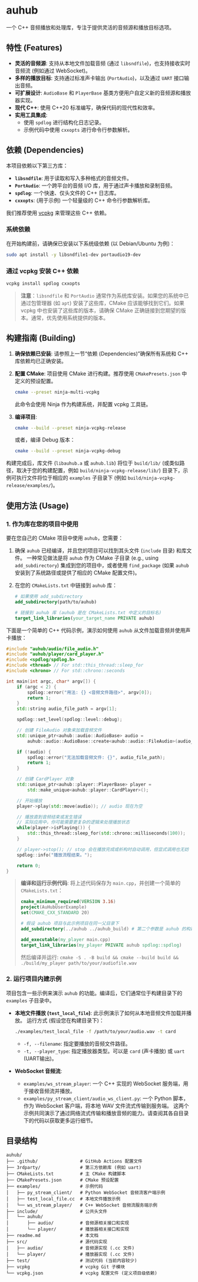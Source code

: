 # auhub

一个 C++ 音频播放和处理库，专注于提供灵活的音频源和播放目标选项。

## 特性 (Features)

*   **灵活的音频源**: 支持从本地文件加载音频 (通过 `libsndfile`)，也支持接收实时音频流 (例如通过 WebSocket)。
*   **多样的播放目标**: 支持通过标准声卡输出 (`PortAudio`)，以及通过 `UART` 接口输出音频。
*   **可扩展设计**: `AudioBase` 和 `PlayerBase` 基类方便用户自定义新的音频源和播放器实现。
*   **现代 C++**: 使用 C++20 标准编写，确保代码的现代性和效率。
*   **实用工具集成**:
    *   使用 `spdlog` 进行结构化日志记录。
    *   示例代码中使用 `cxxopts` 进行命令行参数解析。

## 依赖 (Dependencies)

本项目依赖以下第三方库：

*   **`libsndfile`**: 用于读取和写入多种格式的音频文件。
*   **`PortAudio`**: 一个跨平台的音频 I/O 库，用于通过声卡播放和录制音频。
*   **`spdlog`**: 一个快速、仅头文件的 C++ 日志库。
*   **`cxxopts`**: (用于示例) 一个轻量级的 C++ 命令行参数解析库。

我们推荐使用 [vcpkg](https://github.com/microsoft/vcpkg) 来管理这些 C++ 依赖。

### 系统依赖

在开始构建前，请确保已安装以下系统级依赖 (以 Debian/Ubuntu 为例)：

```sh
sudo apt install -y libsndfile1-dev portaudio19-dev
```

### 通过 vcpkg 安装 C++ 依赖

```sh
vcpkg install spdlog cxxopts
```
> **注意**：`libsndfile` 和 `PortAudio` 通常作为系统库安装。如果您的系统中已通过包管理器 (如 `apt`) 安装了这些库，CMake 应该能够找到它们。如果 vcpkg 中也安装了这些库的版本，请确保 CMake 正确链接到您期望的版本。通常，优先使用系统提供的版本。

## 构建指南 (Building)

1.  **确保依赖已安装**:
    请参照上一节“依赖 (Dependencies)”确保所有系统和 C++ 库依赖均已正确安装。

2.  **配置 CMake**:
    项目使用 CMake 进行构建。推荐使用 `CMakePresets.json` 中定义的预设配置。
    ```sh
    cmake --preset ninja-multi-vcpkg
    ```
    此命令会使用 Ninja 作为构建系统，并配置 vcpkg 工具链。

3.  **编译项目**:
    ```sh
    cmake --build --preset ninja-vcpkg-release
    ```
    或者，编译 Debug 版本：
    ```sh
    cmake --build --preset ninja-vcpkg-debug
    ```

构建完成后，库文件 (`libauhub.a` 或 `auhub.lib`) 将位于 `build/lib/` (或类似路径，取决于您的构建配置，例如 `build/ninja-vcpkg-release/lib/`) 目录下，示例可执行文件将位于相应的 `examples` 子目录下 (例如 `build/ninja-vcpkg-release/examples/`)。

## 使用方法 (Usage)

### 1. 作为库在您的项目中使用

要在您自己的 CMake 项目中使用 `auhub`，您需要：

1.  确保 `auhub` 已经编译，并且您的项目可以找到其头文件 (`include` 目录) 和库文件。
    一种常见做法是将 `auhub` 作为 CMake 子目录 (e.g., using `add_subdirectory`) 集成到您的项目中，或者使用 `find_package` (如果 `auhub` 安装到了系统路径或提供了相应的 CMake 配置文件)。

2.  在您的 `CMakeLists.txt` 中链接到 `auhub` 库：

    ```cmake
    # 如果使用 add_subdirectory
    add_subdirectory(path/to/auhub)

    # 链接到 auhub 库 (auhub 是在 CMakeLists.txt 中定义的目标名)
    target_link_libraries(your_target_name PRIVATE auhub)
    ```

下面是一个简单的 C++ 代码示例，演示如何使用 `auhub` 从文件加载音频并使用声卡播放：

```cpp
#include "auhub/audio/file_audio.h"
#include "auhub/player/card_player.h"
#include <spdlog/spdlog.h>
#include <thread> // For std::this_thread::sleep_for
#include <chrono> // For std::chrono::seconds

int main(int argc, char* argv[]) {
    if (argc < 2) {
        spdlog::error("用法: {} <音频文件路径>", argv[0]);
        return 1;
    }
    std::string audio_file_path = argv[1];

    spdlog::set_level(spdlog::level::debug);

    // 创建 FileAudio 对象来加载音频文件
    std::unique_ptr<auhub::audio::AudioBase> audio =
        auhub::audio::AudioBase::create<auhub::audio::FileAudio>(audio_file_path);

    if (!audio) {
        spdlog::error("无法加载音频文件: {}", audio_file_path);
        return 1;
    }

    // 创建 CardPlayer 对象
    std::unique_ptr<auhub::player::PlayerBase> player =
        std::make_unique<auhub::player::CardPlayer>();

    // 开始播放
    player->play(std::move(audio)); // audio 现在为空

    // 播放直到音频结束或发生错误
    // 实际应用中，你可能需要更复杂的逻辑来处理播放状态
    while(player->isPlaying()) {
        std::this_thread::sleep_for(std::chrono::milliseconds(100));
    }

    // player->stop(); // stop 会在播放完成或析构时自动调用，但显式调用也无妨
    spdlog::info("播放流程结束。");

    return 0;
}
```
> **编译和运行示例代码**:
> 将上述代码保存为 `main.cpp`，并创建一个简单的 `CMakeLists.txt`：
> ```cmake
> cmake_minimum_required(VERSION 3.16)
> project(AuHubUserExample)
> set(CMAKE_CXX_STANDARD 20)
>
> # 假设 auhub 项目与此示例项目在同一父目录下
> add_subdirectory(../auhub ../auhub_build) # 第二个参数是 auhub 的构建目录
>
> add_executable(my_player main.cpp)
> target_link_libraries(my_player PRIVATE auhub spdlog::spdlog)
> ```
> 然后编译并运行: `cmake -S . -B build && cmake --build build && ./build/my_player path/to/your/audiofile.wav`


### 2. 运行项目内建示例

项目包含一些示例来演示 `auhub` 的功能。编译后，它们通常位于构建目录下的 `examples` 子目录中。

*   **本地文件播放 (`test_local_file`)**:
    此示例演示了如何从本地音频文件加载并播放。
    运行方式 (假设您在构建目录下)：
    ```sh
    ./examples/test_local_file -f /path/to/your/audio.wav -t card
    ```
    *   `-f, --filename`: 指定要播放的音频文件路径。
    *   `-t, --player_type`: 指定播放器类型。可以是 `card` (声卡播放) 或 `uart` (UART输出)。

*   **WebSocket 音频流**:
    *   `examples/ws_stream_player`: 一个 C++ 实现的 WebSocket 服务端，用于接收音频流并播放。
    *   `examples/py_stream_client/audio_ws_client.py`: 一个 Python 脚本，作为 WebSocket 客户端，将本地 WAV 文件流式传输到服务端。
    这两个示例共同演示了通过网络流式传输和播放音频的能力。请查阅其各自目录下的代码以获取更多运行细节。

## 目录结构

```text
auhub/
├── .github/                # GitHub Actions 配置文件
├── 3rdparty/               # 第三方依赖库 (例如 uart)
├── CMakeLists.txt          # 主 CMake 构建脚本
├── CMakePresets.json       # CMake 预设配置
├── examples/               # 示例代码
│   ├── py_stream_client/   # Python WebSocket 音频流客户端示例
│   ├── test_local_file.cc  # 本地文件播放示例
│   └── ws_stream_player/   # C++ WebSocket 音频流服务端示例
├── include/                # 公共头文件
│   └── auhub/
│       ├── audio/          # 音频源相关接口和实现
│       └── player/         # 播放器相关接口和实现
├── readme.md               # 本文档
├── src/                    # 源代码实现
│   ├── audio/              # 音频源实现 (.cc 文件)
│   └── player/             # 播放器实现 (.cc 文件)
├── test/                   # 测试代码 (当前内容较少)
├── vcpkg                   # vcpkg Git 子模块
└── vcpkg.json              # vcpkg 配置文件 (定义项目级依赖)
```
